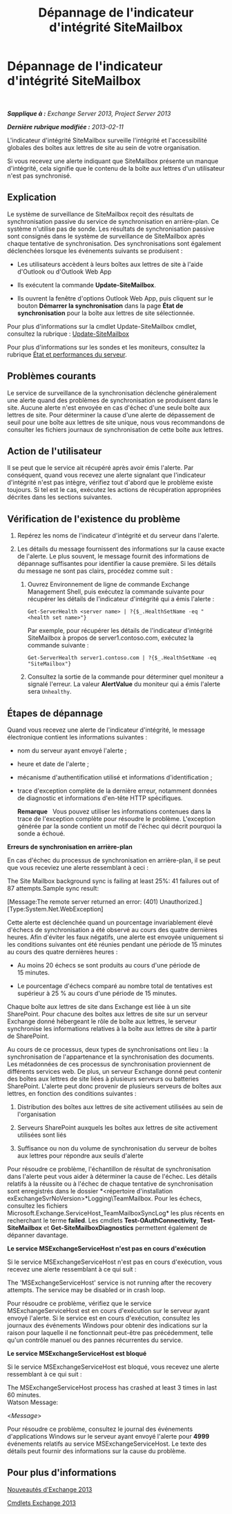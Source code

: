 ﻿---
title: Dépannage de l'indicateur d'intégrité SiteMailbox
TOCTitle: Dépannage de l'indicateur d'intégrité SiteMailbox
ms:assetid: ac00985c-c9a5-44bf-b152-4b99d8ae24ed
ms:mtpsurl: https://technet.microsoft.com/fr-fr/library/ms.exch.scom.sitemailbox(v=EXCHG.150)
ms:contentKeyID: 53276478
ms.date: 10/08/2015
mtps_version: v=EXCHG.150
ms.translationtype: HT
---

# Dépannage de l'indicateur d'intégrité SiteMailbox

 

_**Sapplique à :** Exchange Server 2013, Project Server 2013_

_**Dernière rubrique modifiée :** 2013-02-11_

L'indicateur d'intégrité SiteMailbox surveille l'intégrité et l'accessibilité globales des boîtes aux lettres de site au sein de votre organisation.

Si vous recevez une alerte indiquant que SiteMailbox présente un manque d'intégrité, cela signifie que le contenu de la boîte aux lettres d'un utilisateur n'est pas synchronisé.

## Explication

Le système de surveillance de SiteMailbox reçoit des résultats de synchronisation passive du service de synchronisation en arrière-plan. Ce système n'utilise pas de sonde. Les résultats de synchronisation passive sont consignés dans le système de surveillance de SiteMailbox après chaque tentative de synchronisation. Des synchronisations sont également déclenchées lorsque les événements suivants se produisent :

  - Les utilisateurs accèdent à leurs boîtes aux lettres de site à l'aide d'Outlook ou d'Outlook Web App

  - Ils exécutent la commande **Update-SiteMailbox**.

  - Ils ouvrent la fenêtre d'options Outlook Web App, puis cliquent sur le bouton **Démarrer la synchronisation** dans la page **État de synchronisation** pour la boîte aux lettres de site sélectionnée.

Pour plus d'informations sur la cmdlet Update-SiteMailbox cmdlet, consultez la rubrique : [Update-SiteMailbox](https://technet.microsoft.com/fr-fr/library/jj218690\(v=exchg.150\))

Pour plus d'informations sur les sondes et les moniteurs, consultez la rubrique [État et performances du serveur](https://technet.microsoft.com/fr-fr/library/jj150551\(v=exchg.150\)).

## Problèmes courants

Le service de surveillance de la synchronisation déclenche généralement une alerte quand des problèmes de synchronisation se produisent dans le site. Aucune alerte n'est envoyée en cas d'échec d'une seule boîte aux lettres de site. Pour déterminer la cause d'une alerte de dépassement de seuil pour une boîte aux lettres de site unique, nous vous recommandons de consulter les fichiers journaux de synchronisation de cette boîte aux lettres.

## Action de l'utilisateur

Il se peut que le service ait récupéré après avoir émis l'alerte. Par conséquent, quand vous recevez une alerte signalant que l'indicateur d'intégrité n'est pas intègre, vérifiez tout d'abord que le problème existe toujours. Si tel est le cas, exécutez les actions de récupération appropriées décrites dans les sections suivantes.

## Vérification de l'existence du problème

1.  Repérez les noms de l'indicateur d'intégrité et du serveur dans l'alerte.

2.  Les détails du message fournissent des informations sur la cause exacte de l'alerte. Le plus souvent, le message fournit des informations de dépannage suffisantes pour identifier la cause première. Si les détails du message ne sont pas clairs, procédez comme suit :
    
    1.  Ouvrez Environnement de ligne de commande Exchange Management Shell, puis exécutez la commande suivante pour récupérer les détails de l'indicateur d'intégrité qui a émis l'alerte :
        
            Get-ServerHealth <server name> | ?{$_.HealthSetName -eq "<health set name>"}
        
        Par exemple, pour récupérer les détails de l'indicateur d'intégrité SiteMailbox à propos de server1.contoso.com, exécutez la commande suivante :
        
            Get-ServerHealth server1.contoso.com | ?{$_.HealthSetName -eq "SiteMailbox"}
    
    2.  Consultez la sortie de la commande pour déterminer quel moniteur a signalé l'erreur. La valeur **AlertValue** du moniteur qui a émis l'alerte sera `Unhealthy`.

## Étapes de dépannage

Quand vous recevez une alerte de l'indicateur d'intégrité, le message électronique contient les informations suivantes :

  - nom du serveur ayant envoyé l'alerte ;

  - heure et date de l'alerte ;

  - mécanisme d'authentification utilisé et informations d'identification ;

  - trace d'exception complète de la dernière erreur, notamment données de diagnostic et informations d'en-tête HTTP spécifiques.  
    
    **Remarque**   Vous pouvez utiliser les informations contenues dans la trace de l'exception complète pour résoudre le problème. L'exception générée par la sonde contient un motif de l'échec qui décrit pourquoi la sonde a échoué.

**Erreurs de synchronisation en arrière-plan**

En cas d'échec du processus de synchronisation en arrière-plan, il se peut que vous receviez une alerte ressemblant à ceci :

The Site Mailbox background sync is failing at least 25%: 41 failures out of 87 attempts.Sample sync result:

\[Message:The remote server returned an error: (401) Unauthorized.\]\[Type:System.Net.WebException\]

Cette alerte est déclenchée quand un pourcentage invariablement élevé d'échecs de synchronisation a été observé au cours des quatre dernières heures. Afin d'éviter les faux négatifs, une alerte est envoyée uniquement si les conditions suivantes ont été réunies pendant une période de 15 minutes au cours des quatre dernières heures :

  - Au moins 20 échecs se sont produits au cours d'une période de 15 minutes.

  - Le pourcentage d'échecs comparé au nombre total de tentatives est supérieur à 25 % au cours d'une période de 15 minutes.

Chaque boîte aux lettres de site dans Exchange est liée à un site SharePoint. Pour chacune des boîtes aux lettres de site sur un serveur Exchange donné hébergeant le rôle de boîte aux lettres, le serveur synchronise les informations relatives à la boîte aux lettres de site à partir de SharePoint.

Au cours de ce processus, deux types de synchronisations ont lieu : la synchronisation de l'appartenance et la synchronisation des documents. Les métadonnées de ces processus de synchronisation proviennent de différents services web. De plus, un serveur Exchange donné peut contenir des boîtes aux lettres de site liées à plusieurs serveurs ou batteries SharePoint. L'alerte peut donc provenir de plusieurs serveurs de boîtes aux lettres, en fonction des conditions suivantes :

1.  Distribution des boîtes aux lettres de site activement utilisées au sein de l'organisation

2.  Serveurs SharePoint auxquels les boîtes aux lettres de site activement utilisées sont liés

3.  Suffisance ou non du volume de synchronisation du serveur de boîtes aux lettres pour répondre aux seuils d'alerte

Pour résoudre ce problème, l'échantillon de résultat de synchronisation dans l'alerte peut vous aider à déterminer la cause de l'échec. Les détails relatifs à la réussite ou à l'échec de chaque tentative de synchronisation sont enregistrés dans le dossier *\<répertoire d'installation exExchangeSvrNoVersion\>*Logging\\TeamMailbox. Pour les échecs, consultez les fichiers Microsoft.Exchange.ServiceHost\_TeamMailboxSyncLog\* les plus récents en recherchant le terme **failed**. Les cmdlets **Test-OAuthConnectivity**, **Test-SiteMailbox** et **Get-SiteMailboxDiagnostics** permettent également de dépanner davantage.

**Le service MSExchangeServiceHost n'est pas en cours d'exécution**

Si le service MSExchangeServiceHost n'est pas en cours d'exécution, vous recevez une alerte ressemblant à ce qui suit :

The 'MSExchangeServiceHost' service is not running after the recovery attempts. The service may be disabled or in crash loop.

Pour résoudre ce problème, vérifiez que le service MSExchangeServiceHost est en cours d'exécution sur le serveur ayant envoyé l'alerte. Si le service est en cours d'exécution, consultez les journaux des événements Windows pour obtenir des indications sur la raison pour laquelle il ne fonctionnait peut-être pas précédemment, telle qu'un contrôle manuel ou des pannes récurrentes du service.

**Le service MSExchangeServiceHost est bloqué**

Si le service MSExchangeServiceHost est bloqué, vous recevez une alerte ressemblant à ce qui suit :

The MSExchangeServiceHost process has crashed at least 3 times in last 60 minutes.  
Watson Message:

\<*Message*\>

Pour résoudre ce problème, consultez le journal des événements d'applications Windows sur le serveur ayant envoyé l'alerte pour **4999** événements relatifs au service MSExchangeServiceHost. Le texte des détails peut fournir des informations sur la cause du problème.

## Pour plus d'informations

[Nouveautés d'Exchange 2013](https://technet.microsoft.com/fr-fr/library/jj150540\(v=exchg.150\))

[Cmdlets Exchange 2013](https://technet.microsoft.com/fr-fr/library/bb124413\(v=exchg.150\))

